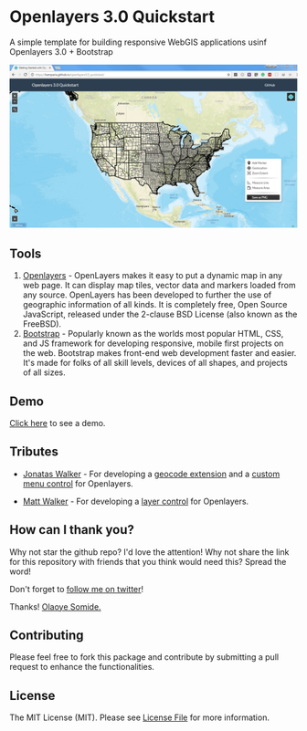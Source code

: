 # Openlayers 3.0 Quickstart

A simple template for building responsive WebGIS applications usinf Openlayers 3.0 + Bootstrap

<img width="1093" alt="screen shot 2016-07-02 at 2 12 14 pm" src="https://raw.githubusercontent.com/Kamparia/openlayers3.0_quickstart/master/img/screenshot.png">

## Tools

1. [Openlayers](http://openlayers.org/) - OpenLayers makes it easy to put a dynamic map in any web page. It can display map tiles, vector data and markers loaded from any source. OpenLayers has been developed to further the use of geographic information of all kinds. It is completely free, Open Source JavaScript, released under the 2-clause BSD License (also known as the FreeBSD).
2. [Bootstrap](http://getbootstrap.com/) - Popularly known as the worlds most popular HTML, CSS, and JS framework for developing responsive, mobile first projects on the web. Bootstrap makes front-end web development faster and easier. It's made for folks of all skill levels, devices of all shapes, and projects of all sizes.

## Demo

[Click here](https://kamparia.github.io/openlayers3.0_quickstart/) to see a demo.

## Tributes

* [Jonatas Walker](https://github.com/jonataswalker) - For developing a [geocode extension](https://github.com/jonataswalker/ol3-geocoder) and a [custom menu control](https://github.com/jonataswalker/ol3-contextmenu) for Openlayers.

* [Matt Walker](https://github.com/walkermatt) - For developing a [layer control](https://github.com/walkermatt/ol3-layerswitcher) for Openlayers.

## How can I thank you?

Why not star the github repo? I'd love the attention! Why not share the link for this repository with friends that you think would need this? Spread the word!

Don't forget to [follow me on twitter](https://twitter.com/kamparia)!

Thanks!
[Olaoye Somide.](http://somideolaoye.com)

## Contributing

Please feel free to fork this package and contribute by submitting a pull request to enhance the functionalities.

## License

The MIT License (MIT). Please see [License File](LICENSE) for more information.